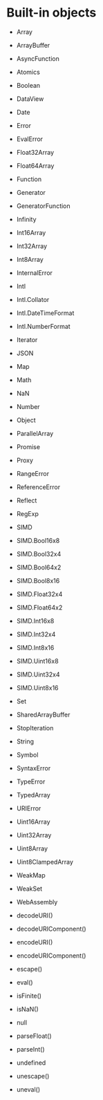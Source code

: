 # Built-in objects

  - Array
  - ArrayBuffer
  - AsyncFunction
  - Atomics
  - Boolean
  - DataView
  - Date
  - Error
  - EvalError
  - Float32Array
  - Float64Array
  - Function
  - Generator
  - GeneratorFunction
  - Infinity
  - Int16Array
  - Int32Array
  - Int8Array
  - InternalError
  - Intl
  - Intl.Collator
  - Intl.DateTimeFormat
  - Intl.NumberFormat
  - Iterator
  - JSON
  - Map
  - Math
  - NaN
  - Number
  - Object
  - ParallelArray
  - Promise
  - Proxy
  - RangeError
  - ReferenceError
  - Reflect
  - RegExp

  - SIMD
  - SIMD.Bool16x8
  - SIMD.Bool32x4
  - SIMD.Bool64x2
  - SIMD.Bool8x16
  - SIMD.Float32x4
  - SIMD.Float64x2
  - SIMD.Int16x8
  - SIMD.Int32x4
  - SIMD.Int8x16
  - SIMD.Uint16x8
  - SIMD.Uint32x4
  - SIMD.Uint8x16

  - Set
  - SharedArrayBuffer
  - StopIteration
  - String
  - Symbol
  - SyntaxError
  - TypeError
  - TypedArray
  - URIError
  - Uint16Array
  - Uint32Array
  - Uint8Array
  - Uint8ClampedArray
  - WeakMap
  - WeakSet
  - WebAssembly
  - decodeURI()
  - decodeURIComponent()
  - encodeURI()
  - encodeURIComponent()
  - escape()
  - eval()
  - isFinite()
  - isNaN()
  - null
  - parseFloat()
  - parseInt()
  - undefined
  - unescape()
  - uneval()
